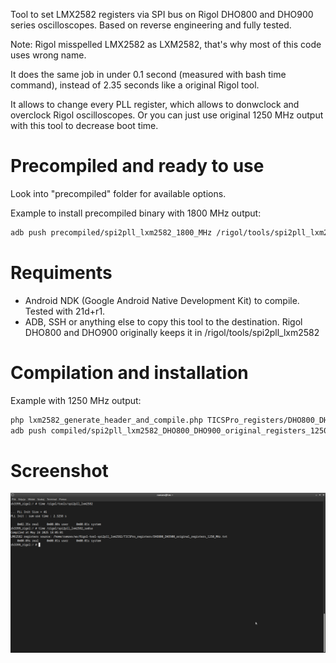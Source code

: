 Tool to set LMX2582 registers via SPI bus on Rigol DHO800 and DHO900 series oscilloscopes. Based on reverse engineering and fully tested.

Note: Rigol misspelled LMX2582 as LXM2582, that's why most of this code uses wrong name.

It does the same job in under 0.1 second (measured with bash time command), instead of 2.35 seconds like a original Rigol tool.

It allows to change every PLL register, which allows to donwclock and overclock Rigol oscilloscopes. Or you can just use original 1250 MHz output with this tool to decrease boot time.

# Precompiled and ready to use

Look into "precompiled" folder for available options.

Example to install precompiled binary with 1800 MHz output:

```bash
adb push precompiled/spi2pll_lxm2582_1800_MHz /rigol/tools/spi2pll_lxm2582
```

# Requiments

- Android NDK (Google Android Native Development Kit) to compile. Tested with 21d+r1.
- ADB, SSH or anything else to copy this tool to the destination. Rigol DHO800 and DHO900 originally keeps it in /rigol/tools/spi2pll_lxm2582

# Compilation and installation

Example with 1250 MHz output:

```bash
php lxm2582_generate_header_and_compile.php TICSPro_registers/DHO800_DHO900_original_registers_1250_MHz.txt
adb push compiled/spi2pll_lxm2582_DHO800_DHO900_original_registers_1250_MHz /rigol/tools/spi2pll_lxm2582
```
# Screenshot

![Screenshot from the terminal with adb](https://raw.githubusercontent.com/norbertkiszka/Rigol-tool-spi2pll_lxm2582/master/Screenshot_1250_MHz.png)
